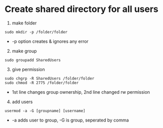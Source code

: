 # Create shared directory for all users

1. make folder
```
sudo mkdir -p /folder/folder
```
* -p option creates & ignores any error

2. make group
```
sudo groupadd SharedUsers
```

3. give permission
```
sudo chgrp -R SharedUsers /folder/folder
sudo chmod -R 2775 /folder/folder
```
* 1st line changes group ownership, 2nd line changed rw permission

4. add users
```
usermod -a -G [groupname] [username]
```
* -a adds user to group, -G is group, seperated by comma